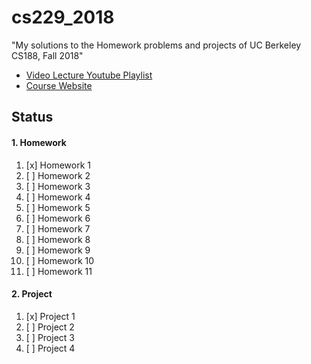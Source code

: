 # cs229_2018
"My solutions to the Homework problems and projects of UC Berkeley CS188, Fall 2018"

- [Video Lecture Youtube Playlist](https://www.youtube.com/playlist?list=PLsOUugYMBBJENfZ3XAToMsg44W7LeUVhF)
- [Course Website](https://inst.eecs.berkeley.edu/~cs188/fa18/)

## Status
#### 1. Homework
1. [x] Homework 1
2. [ ] Homework 2
3. [ ] Homework 3
4. [ ] Homework 4
5. [ ] Homework 5
6. [ ] Homework 6
7. [ ] Homework 7
8. [ ] Homework 8
9. [ ] Homework 9
10. [ ] Homework 10
11. [ ] Homework 11
#### 2. Project
1. [x] Project 1
2. [ ] Project 2
3. [ ] Project 3
4. [ ] Project 4
